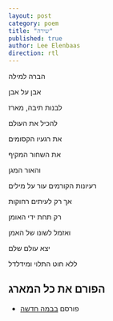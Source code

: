 ```yaml
---
layout: post
category: poem
title: "שירה"
published: true
author: Lee Elenbaas
direction: rtl
---
```

הברה למילה

אבן על אבן

לבנות תיבה, מארז

להכיל את העולם

את רגעיו הקסומים

את השחור המקיף

והאור המגן

רעיונות הקורמים עור על מילים

אך רק לעיתים רחוקות

רק תחת ידי האומן

ואזמל לשונו של האמן

יצא עולם שלם

ללא חוט התלוי ומידלדל

הפורם את כל המארג
-------------------
- פורסם [בבמה חדשה](http://stage.co.il/Stories/373390)
